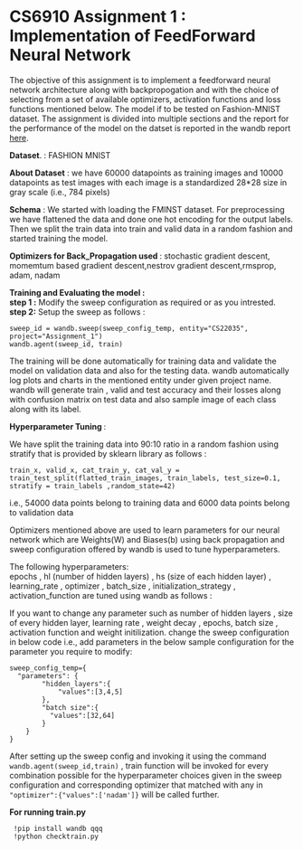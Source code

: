 # CS6910 Assignment 1 : Implementation of FeedForward Neural Network

The objective of this assignment is to implement a feedforward neural network architecture along with backpropogation and with the choice of selecting from a set of available optimizers, activation functions and loss functions mentioned below. The model if to be tested on Fashion-MNIST dataset. The assignment is divided into multiple sections and the report for the performance of the model on the datset is reported in the wandb report [here](https://wandb.ai/cs22m035/Assignment_1/reports/CS6910-Assignment-1--VmlldzozODMxMTAx/edit).

<strong>Dataset</strong>. : FASHION MNIST <br />

<strong>About Dataset</strong> : we have 60000 datapoints as training images and 10000 datapoints as test images with each image is a standardized 28*28 size in gray scale (i.e., 784 pixels) <br/>

<strong>Schema</strong> : We started with loading the FMINST dataset. For preprocessing we have flattened the data and done one hot encoding for the output labels. Then we split the train data into train and valid data in a random fashion and started training the model.

<strong> Optimizers for Back_Propagation used </strong> : stochastic gradient descent, momemtum based gradient descent,nestrov gradient descent,rmsprop, adam, nadam <br/>

<strong> Training and Evaluating the model :</strong> <br/>
<strong>step 1 :</strong> Modify the sweep configuration as required or as you intrested. <br/>
<strong>step 2:</strong> Setup the sweep as follows :
```
sweep_id = wandb.sweep(sweep_config_temp, entity="CS22035", project="Assignment_1")
wandb.agent(sweep_id, train)
```
The training will be done automatically for training data and validate the model on validation data and also for the testing data. wandb automatically log plots and charts in the mentioned entity under given project name. wandb will generate train , valid and test accuracy and their losses along with confusion matrix on test data and also sample image of each class along with its label.

<strong>Hyperparameter Tuning </strong> : <br/>

We have split the training data into 90:10 ratio in a random fashion using stratify that is provided by sklearn library as follows :</br>
```
train_x, valid_x, cat_train_y, cat_val_y = train_test_split(flatted_train_images, train_labels, test_size=0.1, stratify = train_labels ,random_state=42)
```

i.e., 54000 data points belong to training data and 6000 data points belong to validation data </br>

Optimizers mentioned above are used to learn parameters for our neural network which are Weights(W) and Biases(b) using back propagation and sweep configuration offered by wandb is used to tune hyperparameters.

The following hyperparameters: <br/>
epochs , hl (number of hidden layers) , hs (size of each hidden layer) , learning_rate , optimizer , batch_size , initialization_strategy , activation_function are tuned using wandb as follows : <br/>

If you want to change any parameter such as number of hidden layers , size of every hidden layer, learning rate , weight decay , epochs, batch size , activation function and weight initilization. change the sweep configuration in below code i.e., add parameters in the below sample configuration for the parameter you require to modify: <br/>
```
sweep_config_temp={
  "parameters": {
        "hidden_layers":{
            "values":[3,4,5]
        },
        "batch size":{
          "values":[32,64]
        }
    }
}
```

After setting up the sweep config and invoking it using the command ```wandb.agent(sweep_id,train)``` ,
train function will be invoked for every combination possible for the hyperparameter choices given in the sweep configuration and corresponding optimizer that matched with any in ```"optimizer":{"values":['nadam']}``` will be called further. <br/>

<strong> For running train.py  </strong>
```
 !pip install wandb qqq
 !python checktrain.py 
 
```

